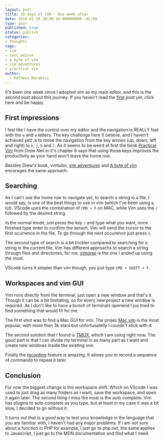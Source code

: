 ```yaml
---
layout: post
title: 30 days of VIM - One week after
date: 2018-01-29 20:30:18.000000000 -02:00
type: post
published: true
status: publish
categories:
- Thoughts
tags:
- vim
- text editor
- a byte of vim
- vim adventures
- practical vim
author:
  - Matheus Marabesi
---
```


It's been one week since I adopted vim as my main editor, and this is the second post about this journey.
If you haven't read the [first](/thoughts/2018/01/21/30-days-of-vim.html) post yet, click here and be happy.

## First impressions

I feel like I have the control over my editor and the navigation is REALLY fast with the `w` and `e` letters.
The key challenge here (I believe, and I haven't achieved yet) is to move the navigation from the key
arrows (up, down, left and right) to `k`, `j`, `h` and `l`. As it seems to be weird at first the book
[Practical Vim](https://pragprog.com/book/dnvim2/practical-vim-second-edition) from Drew Neil in it's
chapter 8 says that using those keys improves the productivity as your hand won't leave the home row.

Besides Drew's book, vimtutor, [vim adventures](https://vim-adventures.com/) and
[A byte of vim](https://vim.swaroopch.com/) encorages the same approach.

## Searching

As I can't use the home row to navigate yet, to search a string in a file, I would say, is one of the
best things to use in vim (which I've been using a lot). VScode uses the combination of `CMD + F`
on MAC, while Vim uses the `/` followed by the desired string.

In the normal mode, just press the key `/` and type what you want, once finished type enter to confirm
the serach. Vim will send the cursor to the first ocurrence in the file. To go through the next occurence
just press `n`.

The second type of search is a bit trickier compared to searching for a string in the current file.
Vim has different approachs to search a string through files and directories, for me, [vimgrep](http://vim.wikia.com/wiki/Find_in_files_within_Vim) is the one I ended up using the most.

VScode turns it simpler than vim though, you just type `CMD + SHIFT + F`.

## Workspaces and vim GUI

Vim runs directly from the terminal, just open a new window and that's it. Though it can be a bit
limitating, so for every new project a new window is required. As I don't like to have a bunch of
terminals openend I jus tried to find something that would fit for me.

The first shot was to find a Mac GUI for vim. The projec [Mac vim](https://github.com/macvim-dev/macvim) is the most popular, with more than 3k stars but unfortunatelly I couldn't stick with it.

The second solution that I found is [TMUX](https://github.com/tmux/tmux/wiki), which I am using right now.
The good part is that I can divide my terminal in as many part as I want and create new windows
inside the existing one.

Finally the [recording](http://vim.wikia.com/wiki/Recording_keys_for_repeated_jobs) feature is amazing.
It allows you to record a sequence of commands to repeat it later.

## Conclusion

For now the biggest change is the workspace shift. Which on VScode I was used to just drag as many folders
as I want, save the workspace, and open it again later. The second thing I miss the most is the auto complete.
Vim has plugins to auto complete as you type, but at least in my case it was a bit slow, I decided to
go without it.

It turns out that is a good way to test your knowledge in the language that you are familiar with, I haven't
had any major problems. If I am not sure about a function in PHP for example, I just go to php.net, the same
applies to Javascript, I just go to the MDN documentation and find what I need.
